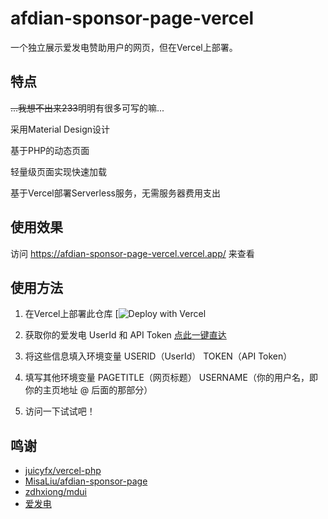 # afdian-sponsor-page-vercel

一个独立展示爱发电赞助用户的网页，但在Vercel上部署。

## 特点

~~...我想不出来233~~明明有很多可写的嘛...

采用Material Design设计

基于PHP的动态页面

轻量级页面实现快速加载

基于Vercel部署Serverless服务，无需服务器费用支出

## 使用效果

访问 https://afdian-sponsor-page-vercel.vercel.app/ 来查看

## 使用方法

1. 在Vercel上部署此仓库
[![Deploy with Vercel](https://vercel.com/new/clone?repository-url=https://github.com/miloce/sponsor&env=USERID,TOKEN,PAGETITLE,USERNAME)

2. 获取你的爱发电 UserId 和 API Token [点此一键直达](https://afdian.net/dashboard/dev)

3. 将这些信息填入环境变量 USERID（UserId） TOKEN（API Token）

4. 填写其他环境变量 PAGETITLE（网页标题） USERNAME（你的用户名，即你的主页地址 @ 后面的那部分）

5. 访问一下试试吧！

## 鸣谢
* [juicyfx/vercel-php](https://github.com/juicyfx/vercel-php)
* [MisaLiu/afdian-sponsor-page](https://github.com/MisaLiu/afdian-sponsor-page)
* [zdhxiong/mdui](https://github.com/zdhxiong/mdui)
* [爱发电](https://afdian.net)
